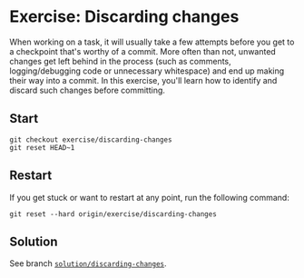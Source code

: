 # Exercise: Discarding changes

When working on a task, it will usually take a few attempts before you get to a checkpoint that's worthy of a commit. More often than not, unwanted changes get left behind in the process (such as comments, logging/debugging code or unnecessary whitespace) and end up making their way into a commit. In this exercise, you'll learn how to identify and discard such changes before committing.

## Start

```
git checkout exercise/discarding-changes
git reset HEAD~1
```

## Restart

If you get stuck or want to restart at any point, run the following command:

```
git reset --hard origin/exercise/discarding-changes
```

## Solution

See branch [`solution/discarding-changes`][solution].

[solution]: https://github.com/alextercete/practical-git/tree/solution/discarding-changes